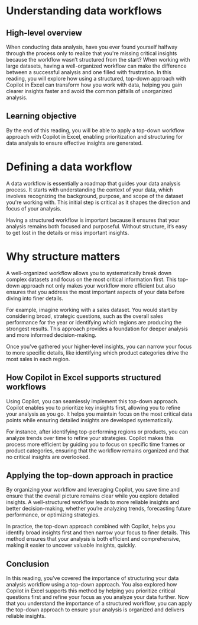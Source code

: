 # Understanding data workflows            
## High-level overview             
When conducting data analysis, have you ever found yourself halfway through the process only to realize that you're missing critical insights because the workflow wasn’t structured from the start? When working with large datasets, having a well-organized workflow can make the difference between a successful analysis and one filled with frustration. In this reading, you will explore how using a structured, top-down approach with Copilot in Excel can transform how you work with data, helping you gain clearer insights faster and avoid the common pitfalls of unorganized analysis.

## Learning objective                 
By the end of this reading, you will be able to apply a top-down workflow approach with Copilot in Excel, enabling prioritization and structuring for data analysis to ensure effective insights are generated.

# Defining a data workflow     
A data workflow is essentially a roadmap that guides your data analysis process. It starts with understanding the context of your data, which involves recognizing the background, purpose, and scope of the dataset you're working with. This initial step is critical as it shapes the direction and focus of your analysis.

Having a structured workflow is important because it ensures that your analysis remains both focused and purposeful. Without structure, it’s easy to get lost in the details or miss important insights.

# Why structure matters             
A well-organized workflow allows you to systematically break down complex datasets and focus on the most critical information first. This top-down approach not only makes your workflow more efficient but also ensures that you address the most important aspects of your data before diving into finer details.

For example, imagine working with a sales dataset. You would start by considering broad, strategic questions, such as the overall sales performance for the year or identifying which regions are producing the strongest results. This approach provides a foundation for deeper analysis and more informed decision-making.

Once you've gathered your higher-level insights, you can narrow your focus to more specific details, like identifying which product categories drive the most sales in each region.

## How Copilot in Excel supports structured workflows            
Using Copilot, you can seamlessly implement this top-down approach. Copilot enables you to prioritize key insights first, allowing you to refine your analysis as you go. It helps you maintain focus on the most critical data points while ensuring detailed insights are developed systematically.

For instance, after identifying top-performing regions or products, you can analyze trends over time to refine your strategies. Copilot makes this process more efficient by guiding you to focus on specific time frames or product categories, ensuring that the workflow remains organized and that no critical insights are overlooked.

## Applying the top-down approach in practice                                    
By organizing your workflow and leveraging Copilot, you save time and ensure that the overall picture remains clear while you explore detailed insights. A well-structured workflow leads to more reliable insights and better decision-making, whether you’re analyzing trends, forecasting future performance, or optimizing strategies.

In practice, the top-down approach combined with Copilot, helps you identify broad insights first and then narrow your focus to finer details. This method ensures that your analysis is both efficient and comprehensive, making it easier to uncover valuable insights, quickly.

## Conclusion                     
In this reading, you’ve covered the importance of structuring your data analysis workflow using a top-down approach. You also explored how Copilot in Excel supports this method by helping you prioritize critical questions first and refine your focus as you analyze your data further. Now that you understand the importance of a structured workflow, you can apply the top-down approach to ensure your analysis is organized and delivers reliable insights.

